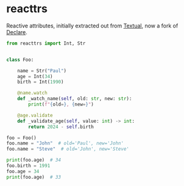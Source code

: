 # reacttrs

Reactive attributes, initially extracted out from [Textual](https://textual.textualize.io/guide/reactivity), now a fork of [Declare](https://github.com/willmcgugan/declare).

```py
from reacttrs import Int, Str


class Foo:

    name = Str("Paul")
    age = Int(34)
    birth = Int(1990)

    @name.watch
    def _watch_name(self, old: str, new: str):
        print(f"{old=}, {new=}")

    @age.validate
    def _validate_age(self, value: int) -> int:
        return 2024 - self.birth

foo = Foo()
foo.name = "John"  # old='Paul', new='John'
foo.name = "Steve"  # old='John', new='Steve'

print(foo.age)  # 34
foo.birth = 1991
foo.age = 34
print(foo.age)  # 33
```
